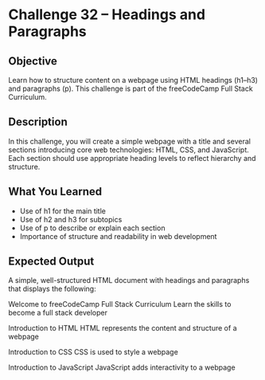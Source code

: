 # Challenge 32 – Headings and Paragraphs

## Objective

Learn how to structure content on a webpage using HTML headings (h1–h3) and paragraphs (p).
This challenge is part of the freeCodeCamp Full Stack Curriculum.

## Description

In this challenge, you will create a simple webpage with a title and several sections introducing core web technologies: HTML, CSS, and JavaScript.
Each section should use appropriate heading levels to reflect hierarchy and structure.

## What You Learned

* Use of h1 for the main title
* Use of h2 and h3 for subtopics
* Use of p to describe or explain each section
* Importance of structure and readability in web development

## Expected Output

A simple, well-structured HTML document with headings and paragraphs that displays the following:

Welcome to freeCodeCamp
Full Stack Curriculum
Learn the skills to become a full stack developer

Introduction to HTML
HTML represents the content and structure of a webpage

Introduction to CSS
CSS is used to style a webpage

Introduction to JavaScript
JavaScript adds interactivity to a webpage
